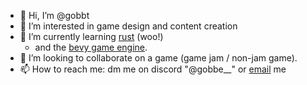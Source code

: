 - 👋 Hi, I’m @gobbt
- 👀 I’m interested in game design and content creation
- 🌱 I’m currently learning [rust](https://docs.rs/) (woo!)
  - and the [bevy game engine](https://bevyengine.org/).
- 💞️ I’m looking to collaborate on a game (game jam / non-jam game).
- 📫 How to reach me: dm me on discord "@gobbe__" or [email](mailto:thatgobbt@gmail.com) me

<!---
gobbt/gobbt is a ✨ special ✨ repository because its `README.md` (this file) appears on your GitHub profile.
You can click the Preview link to take a look at your changes.
--->
